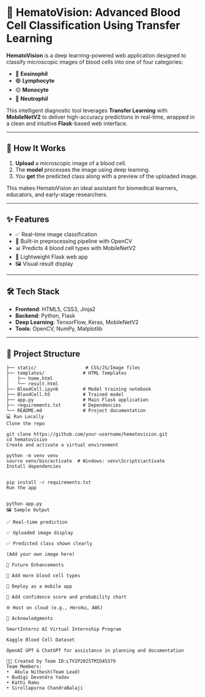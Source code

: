# 🧬 HematoVision: Advanced Blood Cell Classification Using Transfer Learning

**HematoVision** is a deep learning-powered web application designed to classify microscopic images of blood cells into one of four categories:

- 🔴 **Eosinophil**
- 🟢 **Lymphocyte**
- 🟡 **Monocyte**
- 🔵 **Neutrophil**

This intelligent diagnostic tool leverages **Transfer Learning** with **MobileNetV2** to deliver high-accuracy predictions in real-time, wrapped in a clean and intuitive **Flask**-based web interface.

---

## 🚀 How It Works

1. **Upload** a microscopic image of a blood cell.
2. The **model** processes the image using deep learning.
3. You **get** the predicted class along with a preview of the uploaded image.

This makes HematoVision an ideal assistant for biomedical learners, educators, and early-stage researchers.

---

## ✨ Features

- ✅ Real-time image classification  
- 🧪 Built-in preprocessing pipeline with OpenCV  
- 📊 Predicts 4 blood cell types with MobileNetV2  
- 🔧 Lightweight Flask web app  
- 🖼️ Visual result display

---

## 🛠️ Tech Stack

- **Frontend**: HTML5, CSS3, Jinja2  
- **Backend**: Python, Flask  
- **Deep Learning**: TensorFlow, Keras, MobileNetV2  
- **Tools**: OpenCV, NumPy, Matplotlib  

---

## 📁 Project Structure

```plaintext
├── static/                  # CSS/JS/Image files
├── templates/              # HTML Templates
│   ├── home.html
│   └── result.html
├── BloodCell.ipynb         # Model training notebook
├── BloodCell.h5            # Trained model
├── app.py                  # Main Flask application
├── requirements.txt        # Dependencies
└── README.md               # Project documentation
💻 Run Locally
Clone the repo

git clone https://github.com/your-username/hematovision.git
cd hematovision
Create and activate a virtual environment

python -m venv venv
source venv/bin/activate  # Windows: venv\Scripts\activate
Install dependencies


pip install -r requirements.txt
Run the app


python app.py
🖼️ Sample Output

✅ Real-time prediction

✅ Uploaded image display

✅ Predicted class shown clearly

(Add your own image here)

🔮 Future Enhancements

🧠 Add more blood cell types

📱 Deploy as a mobile app

🧪 Add confidence score and probability chart

🌐 Host on cloud (e.g., Heroku, AWS)

🙏 Acknowledgments

SmartInternz AI Virtual Internship Program

Kaggle Blood Cell Dataset

OpenAI GPT & ChatGPT for assistance in planning and documentation

👩‍💻 Created by Team ID:LTVIP2025TMID45379 
Team Members:  
•  Akula Nithesh(Team Lead)  
• Budigi Devendra Yadav 
• Kathi Ramu 
• Sirollapurna ChandraBalaji
